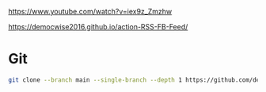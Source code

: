 https://www.youtube.com/watch?v=iex9z_Zmzhw

https://democwise2016.github.io/action-RSS-FB-Feed/

# Git

````bash
git clone --branch main --single-branch --depth 1 https://github.com/democwise2016/action-RSS-Fulltext.git
````